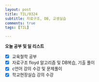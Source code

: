 ```yaml
---
layout: post
title: TIL/0324
subtitle: 자료구조, DB, 교생실습
comments: true
tags: [TIL]

---
```

**오늘 공부 및  일 리스트**

 - [x] 교육철학 공부
 - [x] 자료구조 floyd 알고리즘 및 DB복습, 기출 풀이
 - [x] c언어 강의 수강 및 문제풀이
 - [x] 학교현장실습 강의 수강
